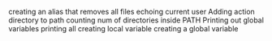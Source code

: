 creating an alias that removes all files
echoing current user
Adding action directory to path
counting num of directories inside PATH
Printing out global variables
printing all
creating local variable
creating a global variable
